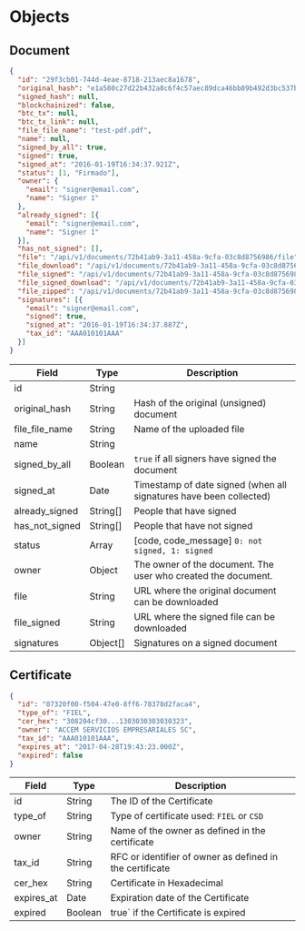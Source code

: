 # Objects

## Document

```json
{
  "id": "29f3cb01-744d-4eae-8718-213aec8a1678",
  "original_hash": "e1a580c27d22b432a8c6f4c57aec89dca46bb89b492d3bc537bf90282a6889da",
  "signed_hash": null,
  "blockchainized": false,
  "btc_tx": null,
  "btc_tx_link": null,
  "file_file_name": "test-pdf.pdf",
  "name": null,
  "signed_by_all": true,
  "signed": true,
  "signed_at": "2016-01-19T16:34:37.921Z",
  "status": [1, "Firmado"],
  "owner": {
    "email": "signer@email.com",
    "name": "Signer 1"
  },
  "already_signed": [{
    "email": "signer@email.com",
    "name": "Signer 1"
  }],
  "has_not_signed": [],
  "file": "/api/v1/documents/72b41ab9-3a11-458a-9cfa-03c8d8756986/file",
  "file_download": "/api/v1/documents/72b41ab9-3a11-458a-9cfa-03c8d8756986/file?download=true",
  "file_signed": "/api/v1/documents/72b41ab9-3a11-458a-9cfa-03c8d8756986/file_signed",
  "file_signed_download": "/api/v1/documents/72b41ab9-3a11-458a-9cfa-03c8d8756986/file_signed?download=true",
  "file_zipped": "/api/v1/documents/72b41ab9-3a11-458a-9cfa-03c8d8756986/zip",
  "signatures": [{
    "email": "signer@email.com",
    "signed": true,
    "signed_at": "2016-01-19T16:34:37.887Z",
    "tax_id": "AAA010101AAA"
  }]
}
```

Field           | Type |  Description
--------------- | ---- | -----------
id              | String | 
original_hash   | String | Hash of the original (unsigned) document
file_file_name  | String | Name of the uploaded file
name            | String | 
signed_by_all   | Boolean | `true` if all signers have signed the document
signed_at       | Date | Timestamp of date signed (when all signatures have been collected)
already_signed  | String[] | People that have signed
has_not_signed  | String[] | People that have not signed
status          | Array | [code, code_message] `0: not signed, 1: signed`
owner           | Object | The owner of the document. The user who created the document.
file            | String | URL where the original document can be downloaded
file_signed     | String | URL where the signed file can be downloaded
signatures      | Object[] | Signatures on a signed document

## Certificate

```json
{
  "id": "07320f00-f504-47e0-8ff6-78378d2faca4",
  "type_of": "FIEL",
  "cer_hex": "308204cf30...1303030303030323",
  "owner": "ACCEM SERVICIOS EMPRESARIALES SC",
  "tax_id": "AAA010101AAA",
  "expires_at": "2017-04-28T19:43:23.000Z",
  "expired": false
}
```

Field           | Type |  Description
--------------- | ---- | -----------
id              | String | The ID of the Certificate
type_of         | String | Type of certificate used: `FIEL` or `CSD`
owner           | String | Name of the owner as defined in the certificate
tax_id          | String | RFC or identifier of owner as defined in the certificate
cer_hex         | String | Certificate in Hexadecimal
expires_at      | Date | Expiration date of the Certificate
expired         | Boolean | true` if the Certificate is expired


